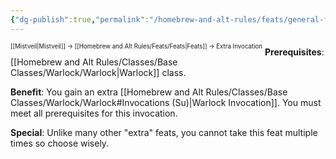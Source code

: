 ```yaml
---
{"dg-publish":true,"permalink":"/homebrew-and-alt-rules/feats/general-feats/extra-invocation/"}
---
```


<sup><sup>[[Mistveil\|Mistveil]] → [[Homebrew and Alt Rules/Feats/Feats\|Feats]] → Extra Invocation</sup></sup> 
**Prerequisites**: [[Homebrew and Alt Rules/Classes/Base Classes/Warlock/Warlock\|Warlock]] class.

**Benefit**: You gain an extra [[Homebrew and Alt Rules/Classes/Base Classes/Warlock/Warlock#Invocations (Su)\|Warlock Invocation]]. You must meet all prerequisites for this invocation.

**Special**: Unlike many other "extra" feats, you cannot take this feat multiple times so choose wisely. 